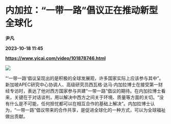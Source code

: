 # 内加拉：“一带一路”倡议正在推动新型全球化
**尹凡**

**2023-10-18 11:45**

**https://www.yicai.com/video/101878746.html**

![](http://imgcdn.yicai.com/vms-new/2023/10/a030cc97-0df3-40b7-ada5-d31a6cd1a2d3.png) 

“‘一带一路’倡议呈现出的是积极的全球发展观，许多国家实际上应该参与其中”。新加坡APEC研究中心协调人、高级研究员西瓦格·达马·内加拉博士在接受第一财经专访时，表达了他对西方国家参与共建“一带一路”倡议的期待。在内加拉博士看来，关键在于对话谈判，用以解决中西方之间关于环境、质量等方面的关切。“没有什么是不可能，任何担忧都可以在相互合作的基础上解决”。内加拉博士认为，“一带一路”倡议带来的合作共享，是促进全球化的一种方式，可以为全球福祉做出贡献。